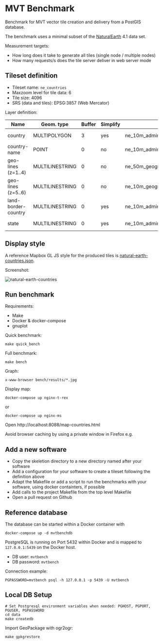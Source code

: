 MVT Benchmark
=============

Benchmark for MVT vector tile creation and delivery from a PostGIS database.

The benchmark uses a minimal subset of the [NaturalEarth](http://www.naturalearthdata.com/) 4.1 data set.

Measurement targets:
* How long does it take to generate all tiles (single node / multiple nodes)
* How many requests/s does the tile server deliver in web server mode


Tileset definition
------------------

* Tileset name: `ne_countries`
* Maxzoom level for tile data: 6
* Tile size: 4096
* SRS (data and tiles): EPSG:3857 (Web Mercator)

Layer definition:

| Name               | Geom. type      | Buffer | Simplify | Table                                 | Attributes         | Conditions      |
|--------------------|-----------------|--------|----------|---------------------------------------|--------------------|-----------------|
| country            | MULTIPOLYGON    |   3    |   yes    | ne_10m_admin_0_countries              | adm0_a3, mapcolor7 | min_zoom <= {z} |
| country-name       | POINT           |   0    |   no     | ne_10m_admin_0_country_points         | abbrev, name       | -               |
| geo-lines (z=1..4) | MULTILINESTRING |   0    |   no     | ne_50m_geographic_lines               | name               | -               |
| geo-lines (z=5..6) | MULTILINESTRING |   0    |   no     | ne_10m_geographic_lines               | name               | -               |
| land-border-country| MULTILINESTRING |   0    |   yes    | ne_10m_admin_0_boundary_lines_land    | -                  | min_zoom <= {z} |
| state              | MULTILINESTRING |   0    |   yes    | ne_10m_admin_1_states_provinces_lines | adm0_a3            | min_zoom <= {z} |


Display style
-------------

A reference Mapbox GL JS style for the produced tiles is [natural-earth-countries.json](maps/natural-earth-countries.json).

Screenshot:

![natural-earth-countries](maps/style-screenshot.jpg)


Run benchmark
-------------

Requirements:
* Make
* Docker & docker-compose
* gnuplot

Quick benchmark:

    make quick_bench

Full benchmark:

    make bench

Graph:

    x-www-browser bench/results/*.jpg

Display map:

    docker-compose up nginx-t-rex

or

    docker-compose up nginx-ms

Open http://localhost:8088/map-countries.html

Avoid browser caching by using a private window in Firefox e.g.


Add a new software
------------------

* Copy the skeletion directory to a new directory named after your software
* Add a configuration for your software to create a tileset following the definition above
* Adapt the Makefile or add a script to run the benchmarks with your software, using docker containters, if possible
* Add calls to the project Makefile from the top level Makefile
* Open a pull request on Github


Reference database
------------------

The database can be started within a Docker container with

    docker-compose up -d mvtbenchdb

PostgreSQL is running on Port 5432 within Docker and is mapped to `127.0.0.1:5439` on the Docker host.

* DB user: `mvtbench`
* DB password: `mvtbench`


Connection example:

    PGPASSWORD=mvtbench psql -h 127.0.0.1 -p 5439 -U mvtbench


Local DB Setup
--------------

    # Set Postgresql environment variables when needed: PGHOST, PGPORT, PGUSER, PGPASSWORD
    cd data
    make createdb

Import GeoPackage with ogr2ogr:

    make gpkgrestore
